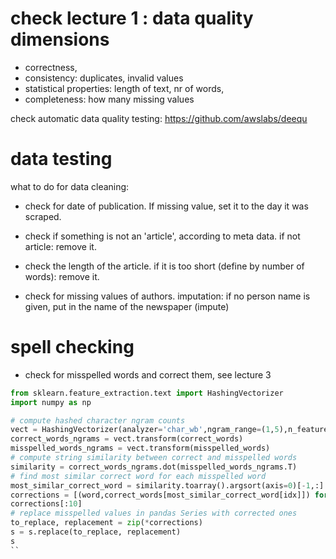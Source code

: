 # check lecture 1 : data quality dimensions ####

* correctness, 
* consistency: duplicates, invalid values 
* statistical properties: length of text, nr of words, 
* completeness: how many missing values

check automatic data quality testing: https://github.com/awslabs/deequ


# data testing

what to do for data cleaning:
* check for date of publication. If missing value, set it to the day it was scraped.
* check if something is not an 'article', according to meta data. if not article: remove it.
* check the length of the article. if it is too short (define by number of words): remove it.

* check for missing values of authors. imputation: if no person name is given, put in the name of the newspaper (impute)


# spell checking

* check for misspelled words and correct them, see lecture 3 
```python
from sklearn.feature_extraction.text import HashingVectorizer
import numpy as np

# compute hashed character ngram counts
vect = HashingVectorizer(analyzer='char_wb',ngram_range=(1,5),n_features=2**20, binary=True)
correct_words_ngrams = vect.transform(correct_words)
misspelled_words_ngrams = vect.transform(misspelled_words)
# compute string similarity between correct and misspelled words
similarity = correct_words_ngrams.dot(misspelled_words_ngrams.T)
# find most similar correct word for each misspelled word
most_similar_correct_word = similarity.toarray().argsort(axis=0)[-1,:]
corrections = [(word,correct_words[most_similar_correct_word[idx]]) for idx, word in enumerate(misspelled_words)]
corrections[:10]
# replace misspelled values in pandas Series with corrected ones
to_replace, replacement = zip(*corrections)
s = s.replace(to_replace, replacement)
s
``